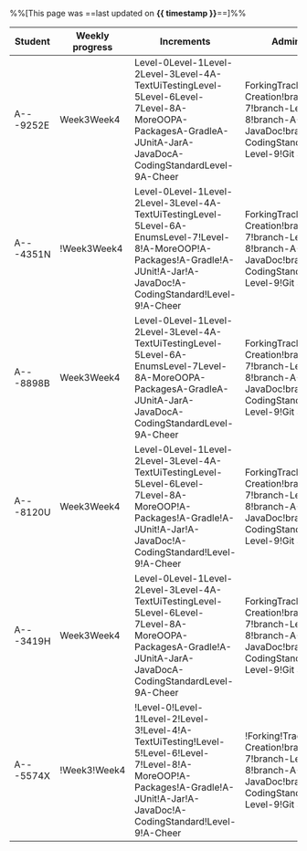 %%[This page was ==last updated on **{{ timestamp }}**==]%%    

<tooltip content="NUSNET (partial)">Student</tooltip>|<tooltip content="i.e., weeks in which some code was committed to the repo">Weekly progress</tooltip>|<tooltip content="i.e., iP increments as indicated by the git tags in your fork">Increments</tooltip>|<tooltip content="i.e., other iP-related admin tasks">Admin tasks</tooltip>
-----------------------------------------------------|-----------------------------------------------------------------------------------------------------|-----------------------------------------------------------------------------------------------------|---------------------------------------------------------------------------
A---9252E|<span class="badge bg-success me-1">Week3</span><span class="badge bg-success me-1">Week4</span>|<span class="badge bg-success me-1">Level-0</span><span class="badge bg-success me-1">Level-1</span><span class="badge bg-success me-1">Level-2</span><span class="badge bg-success me-1">Level-3</span><span class="badge bg-success me-1">Level-4</span><span class="badge bg-success me-1">A-TextUiTesting</span><span class="badge bg-success me-1">Level-5</span><span class="badge bg-success me-1">Level-6</span><span class="badge bg-success me-1">Level-7</span><span class="badge bg-success me-1">Level-8</span><span class="badge bg-success me-1">A-MoreOOP</span><span class="badge bg-success me-1">A-Packages</span><span class="badge bg-success me-1">A-Gradle</span><span class="badge bg-success me-1">A-JUnit</span><span class="badge bg-success me-1">A-Jar</span><span class="badge bg-success me-1">A-JavaDoc</span><span class="badge bg-success me-1">A-CodingStandard</span><span class="badge bg-success me-1">Level-9</span><span class="badge bg-success me-1">A-Cheer</span>|<span class="badge bg-success me-1">Forking</span><span class="badge bg-success me-1">Tracker</span><span class="badge bg-dark me-1">!PR Creation</span><span class="badge bg-dark me-1">!branch-Level-7</span><span class="badge bg-dark me-1">!branch-Level-8</span><span class="badge bg-dark me-1">!branch-A-JavaDoc</span><span class="badge bg-dark me-1">!branch-A-CodingStandard</span><span class="badge bg-dark me-1">!branch-Level-9</span><span class="badge bg-dark me-1">!Git Standard</span>
A---4351N|<span class="badge bg-danger me-1">!Week3</span><span class="badge bg-success me-1">Week4</span>|<span class="badge bg-success me-1">Level-0</span><span class="badge bg-success me-1">Level-1</span><span class="badge bg-success me-1">Level-2</span><span class="badge bg-success me-1">Level-3</span><span class="badge bg-success me-1">Level-4</span><span class="badge bg-success me-1">A-TextUiTesting</span><span class="badge bg-success me-1">Level-5</span><span class="badge bg-success me-1">Level-6</span><span class="badge bg-info me-1">A-Enums</span><span class="badge bg-success me-1">Level-7</span><span class="badge bg-dark me-1">!Level-8</span><span class="badge bg-dark me-1">!A-MoreOOP</span><span class="badge bg-dark me-1">!A-Packages</span><span class="badge bg-dark me-1">!A-Gradle</span><span class="badge bg-dark me-1">!A-JUnit</span><span class="badge bg-dark me-1">!A-Jar</span><span class="badge bg-dark me-1">!A-JavaDoc</span><span class="badge bg-dark me-1">!A-CodingStandard</span><span class="badge bg-dark me-1">!Level-9</span><span class="badge bg-dark me-1">!A-Cheer</span>|<span class="badge bg-success me-1">Forking</span><span class="badge bg-success me-1">Tracker</span><span class="badge bg-dark me-1">!PR Creation</span><span class="badge bg-dark me-1">!branch-Level-7</span><span class="badge bg-dark me-1">!branch-Level-8</span><span class="badge bg-dark me-1">!branch-A-JavaDoc</span><span class="badge bg-dark me-1">!branch-A-CodingStandard</span><span class="badge bg-dark me-1">!branch-Level-9</span><span class="badge bg-dark me-1">!Git Standard</span>
A---8898B|<span class="badge bg-success me-1">Week3</span><span class="badge bg-success me-1">Week4</span>|<span class="badge bg-success me-1">Level-0</span><span class="badge bg-success me-1">Level-1</span><span class="badge bg-success me-1">Level-2</span><span class="badge bg-success me-1">Level-3</span><span class="badge bg-success me-1">Level-4</span><span class="badge bg-success me-1">A-TextUiTesting</span><span class="badge bg-success me-1">Level-5</span><span class="badge bg-success me-1">Level-6</span><span class="badge bg-info me-1">A-Enums</span><span class="badge bg-success me-1">Level-7</span><span class="badge bg-success me-1">Level-8</span><span class="badge bg-success me-1">A-MoreOOP</span><span class="badge bg-success me-1">A-Packages</span><span class="badge bg-success me-1">A-Gradle</span><span class="badge bg-success me-1">A-JUnit</span><span class="badge bg-success me-1">A-Jar</span><span class="badge bg-success me-1">A-JavaDoc</span><span class="badge bg-success me-1">A-CodingStandard</span><span class="badge bg-success me-1">Level-9</span><span class="badge bg-success me-1">A-Cheer</span>|<span class="badge bg-success me-1">Forking</span><span class="badge bg-success me-1">Tracker</span><span class="badge bg-dark me-1">!PR Creation</span><span class="badge bg-dark me-1">!branch-Level-7</span><span class="badge bg-dark me-1">!branch-Level-8</span><span class="badge bg-dark me-1">!branch-A-JavaDoc</span><span class="badge bg-dark me-1">!branch-A-CodingStandard</span><span class="badge bg-dark me-1">!branch-Level-9</span><span class="badge bg-dark me-1">!Git Standard</span>
A---8120U|<span class="badge bg-success me-1">Week3</span><span class="badge bg-success me-1">Week4</span>|<span class="badge bg-success me-1">Level-0</span><span class="badge bg-success me-1">Level-1</span><span class="badge bg-success me-1">Level-2</span><span class="badge bg-success me-1">Level-3</span><span class="badge bg-success me-1">Level-4</span><span class="badge bg-success me-1">A-TextUiTesting</span><span class="badge bg-success me-1">Level-5</span><span class="badge bg-success me-1">Level-6</span><span class="badge bg-success me-1">Level-7</span><span class="badge bg-success me-1">Level-8</span><span class="badge bg-success me-1">A-MoreOOP</span><span class="badge bg-dark me-1">!A-Packages</span><span class="badge bg-dark me-1">!A-Gradle</span><span class="badge bg-dark me-1">!A-JUnit</span><span class="badge bg-dark me-1">!A-Jar</span><span class="badge bg-dark me-1">!A-JavaDoc</span><span class="badge bg-dark me-1">!A-CodingStandard</span><span class="badge bg-dark me-1">!Level-9</span><span class="badge bg-dark me-1">!A-Cheer</span>|<span class="badge bg-success me-1">Forking</span><span class="badge bg-success me-1">Tracker</span><span class="badge bg-dark me-1">!PR Creation</span><span class="badge bg-dark me-1">!branch-Level-7</span><span class="badge bg-dark me-1">!branch-Level-8</span><span class="badge bg-dark me-1">!branch-A-JavaDoc</span><span class="badge bg-dark me-1">!branch-A-CodingStandard</span><span class="badge bg-dark me-1">!branch-Level-9</span><span class="badge bg-dark me-1">!Git Standard</span>
A---3419H|<span class="badge bg-success me-1">Week3</span><span class="badge bg-success me-1">Week4</span>|<span class="badge bg-success me-1">Level-0</span><span class="badge bg-success me-1">Level-1</span><span class="badge bg-success me-1">Level-2</span><span class="badge bg-success me-1">Level-3</span><span class="badge bg-success me-1">Level-4</span><span class="badge bg-success me-1">A-TextUiTesting</span><span class="badge bg-success me-1">Level-5</span><span class="badge bg-success me-1">Level-6</span><span class="badge bg-success me-1">Level-7</span><span class="badge bg-success me-1">Level-8</span><span class="badge bg-success me-1">A-MoreOOP</span><span class="badge bg-success me-1">A-Packages</span><span class="badge bg-success me-1">A-Gradle</span><span class="badge bg-dark me-1">!A-JUnit</span><span class="badge bg-success me-1">A-Jar</span><span class="badge bg-success me-1">A-JavaDoc</span><span class="badge bg-success me-1">A-CodingStandard</span><span class="badge bg-success me-1">Level-9</span><span class="badge bg-success me-1">A-Cheer</span>|<span class="badge bg-success me-1">Forking</span><span class="badge bg-success me-1">Tracker</span><span class="badge bg-dark me-1">!PR Creation</span><span class="badge bg-dark me-1">!branch-Level-7</span><span class="badge bg-dark me-1">!branch-Level-8</span><span class="badge bg-dark me-1">!branch-A-JavaDoc</span><span class="badge bg-dark me-1">!branch-A-CodingStandard</span><span class="badge bg-dark me-1">!branch-Level-9</span><span class="badge bg-dark me-1">!Git Standard</span>
A---5574X|<span class="badge bg-danger me-1">!Week3</span><span class="badge bg-dark me-1">!Week4</span>|<span class="badge bg-danger me-1">!Level-0</span><span class="badge bg-danger me-1">!Level-1</span><span class="badge bg-danger me-1">!Level-2</span><span class="badge bg-danger me-1">!Level-3</span><span class="badge bg-danger me-1">!Level-4</span><span class="badge bg-danger me-1">!A-TextUiTesting</span><span class="badge bg-danger me-1">!Level-5</span><span class="badge bg-danger me-1">!Level-6</span><span class="badge bg-dark me-1">!Level-7</span><span class="badge bg-dark me-1">!Level-8</span><span class="badge bg-dark me-1">!A-MoreOOP</span><span class="badge bg-dark me-1">!A-Packages</span><span class="badge bg-dark me-1">!A-Gradle</span><span class="badge bg-dark me-1">!A-JUnit</span><span class="badge bg-dark me-1">!A-Jar</span><span class="badge bg-dark me-1">!A-JavaDoc</span><span class="badge bg-dark me-1">!A-CodingStandard</span><span class="badge bg-dark me-1">!Level-9</span><span class="badge bg-dark me-1">!A-Cheer</span>|<span class="badge bg-danger me-1">!Forking</span><span class="badge bg-danger me-1">!Tracker</span><span class="badge bg-dark me-1">!PR Creation</span><span class="badge bg-dark me-1">!branch-Level-7</span><span class="badge bg-dark me-1">!branch-Level-8</span><span class="badge bg-dark me-1">!branch-A-JavaDoc</span><span class="badge bg-dark me-1">!branch-A-CodingStandard</span><span class="badge bg-dark me-1">!branch-Level-9</span><span class="badge bg-dark me-1">!Git Standard</span>